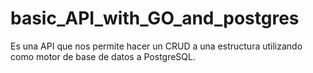 # basic_API_with_GO_and_postgres
Es una API que nos permite hacer un CRUD a una estructura utilizando como motor de base de datos a PostgreSQL.
